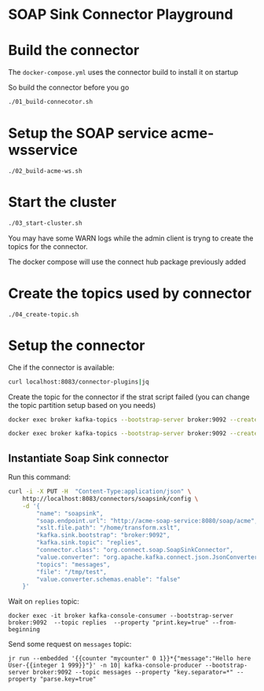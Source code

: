 # SOAP Sink Connector Playground

# Build the connector

The `docker-compose.yml` uses the connector build to install it on startup

So build the connector before you go

```bash
./01_build-connecotor.sh
```

# Setup the SOAP service acme-wsservice 

```
./02_build-acme-ws.sh
```

# Start the cluster

```bash
./03_start-cluster.sh
```

You may have some WARN logs while the admin client is tryng to create the topics for the connector.

The docker compose will use the connect hub package previously added

# Create the topics used by connector

```
./04_create-topic.sh
```

# Setup the connector

Che if the connector is available:

```bash
curl localhost:8083/connector-plugins|jq
```

Create the topic for the connector if the strat script failed (you can change the topic partition setup based on you needs) 

```bash
docker exec broker kafka-topics --bootstrap-server broker:9092 --create --topic messages --partitions 1 --replication-factor 1
```

```bash
docker exec broker kafka-topics --bootstrap-server broker:9092 --create --topic replies --partitions 1 --replication-factor 1
```


## Instantiate Soap Sink connector

Run this command:


```bash
curl -i -X PUT -H  "Content-Type:application/json" \
    http://localhost:8083/connectors/soapsink/config \
    -d '{
        "name": "soapsink",
        "soap.endpoint.url": "http://acme-soap-service:8080/soap/acme",
        "xslt.file.path": "/home/transform.xslt",
        "kafka.sink.bootstrap": "broker:9092",
        "kafka.sink.topic": "replies",
        "connector.class": "org.connect.soap.SoapSinkConnector",
        "value.converter": "org.apache.kafka.connect.json.JsonConverter",
        "topics": "messages",
        "file": "/tmp/test",
        "value.converter.schemas.enable": "false"
    }'
```

Wait on `replies` topic:

```
docker exec -it broker kafka-console-consumer --bootstrap-server broker:9092  --topic replies  --property "print.key=true" --from-beginning
```

Send some request on `messages` topic:

```
jr run --embedded '{{counter "mycounter" 0 1}}*{"message":"Hello here User-{{integer 1 999}}"}' -n 10| kafka-console-producer --bootstrap-server broker:9092 --topic messages --property "key.separator=*" --property "parse.key=true"
```

